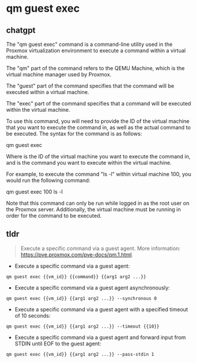 # qm guest exec 
## chatgpt 
The "qm guest exec" command is a command-line utility used in the Proxmox virtualization environment to execute a command within a virtual machine. 

The "qm" part of the command refers to the QEMU Machine, which is the virtual machine manager used by Proxmox. 

The "guest" part of the command specifies that the command will be executed within a virtual machine. 

The "exec" part of the command specifies that a command will be executed within the virtual machine.

To use this command, you will need to provide the ID of the virtual machine that you want to execute the command in, as well as the actual command to be executed. The syntax for the command is as follows:

qm guest exec <vmid> <command>

Where <vmid> is the ID of the virtual machine you want to execute the command in, and <command> is the command you want to execute within the virtual machine.

For example, to execute the command "ls -l" within virtual machine 100, you would run the following command:

qm guest exec 100 ls -l

Note that this command can only be run while logged in as the root user on the Proxmox server. Additionally, the virtual machine must be running in order for the command to be executed. 

## tldr 
 
> Execute a specific command via a guest agent.
> More information: <https://pve.proxmox.com/pve-docs/qm.1.html>.

- Execute a specific command via a guest agent:

`qm guest exec {{vm_id}} {{command}} {{arg1 arg2 ...}}`

- Execute a specific command via a guest agent asynchronously:

`qm guest exec {{vm_id}} {{arg1 arg2 ...}} --synchronous 0`

- Execute a specific command via a guest agent with a specified timeout of 10 seconds:

`qm guest exec {{vm_id}} {{arg1 arg2 ...}} --timeout {{10}}`

- Execute a specific command via a guest agent and forward input from STDIN until EOF to the guest agent:

`qm guest exec {{vm_id}} {{arg1 arg2 ...}} --pass-stdin 1`
